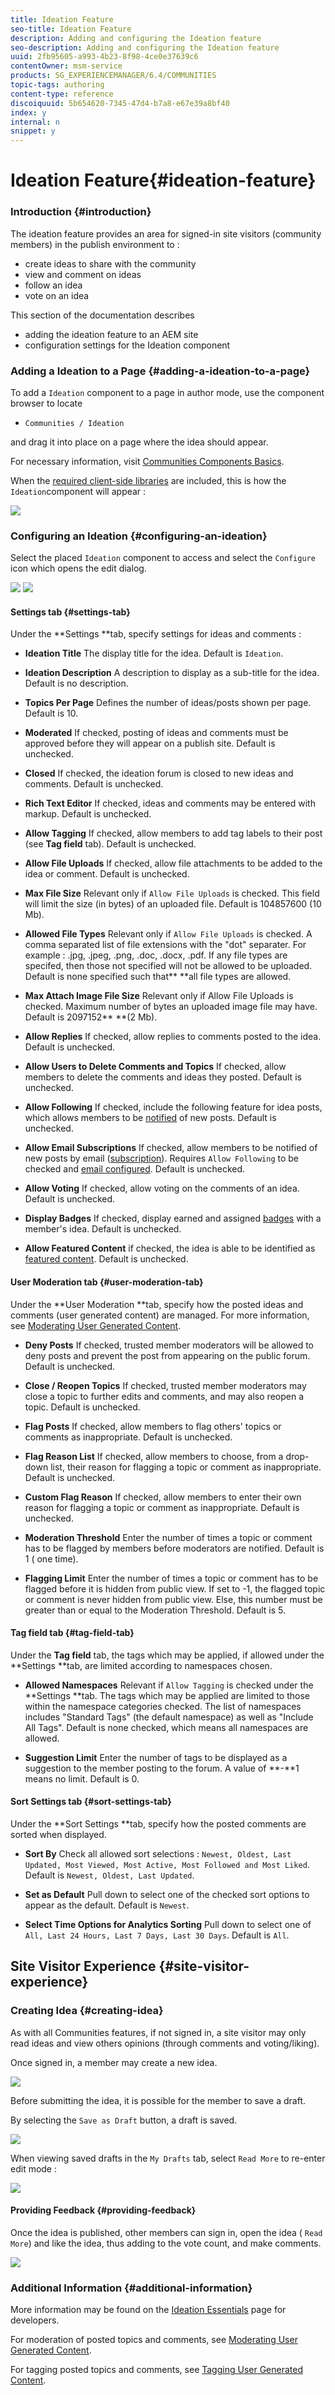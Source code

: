 ```yaml
---
title: Ideation Feature
seo-title: Ideation Feature
description: Adding and configuring the Ideation feature
seo-description: Adding and configuring the Ideation feature
uuid: 2fb95605-a993-4b23-8f98-4ce0e37639c6
contentOwner: msm-service
products: SG_EXPERIENCEMANAGER/6.4/COMMUNITIES
topic-tags: authoring
content-type: reference
discoiquuid: 5b654620-7345-47d4-b7a8-e67e39a8bf40
index: y
internal: n
snippet: y
---
```


# Ideation Feature{#ideation-feature}

### Introduction {#introduction}

The ideation feature provides an area for signed-in site visitors (community members) in the publish environment to :

* create ideas to share with the community
* view and comment on ideas
* follow an idea
* vote on an idea

This section of the documentation describes

* adding the ideation feature to an AEM site
* configuration settings for the Ideation component

### Adding a Ideation to a Page {#adding-a-ideation-to-a-page}

To add a `Ideation` component to a page in author mode, use the component browser to locate

* `Communities / Ideation`

and drag it into place on a page where the idea should appear.

For necessary information, visit [Communities Components Basics](../../communities/using/basics.md).

When the [required client-side libraries](../../communities/using/ideation.md#essentialsforclientside) are included, this is how the `Ideation`component will appear :

![](assets/chlimage_1-29.png)

### Configuring an Ideation {#configuring-an-ideation}

Select the placed `Ideation` component to access and select the `Configure` icon which opens the edit dialog.

![](assets/chlimage_1-30.png) ![](assets/chlimage_1-31.png)

#### Settings tab {#settings-tab}

Under the **Settings **tab, specify settings for ideas and comments :

* **Ideation Title** 
  The display title for the idea. Default is `Ideation`.

* **Ideation Description** 
  A description to display as a sub-title for the idea. Default is no description.

* **Topics Per Page** 
  Defines the number of ideas/posts shown per page. Default is 10.

* **Moderated** 
  If checked, posting of ideas and comments must be approved before they will appear on a publish site. Default is unchecked.

* **Closed** 
  If checked, the ideation forum is closed to new ideas and comments. Default is unchecked.

* **Rich Text Editor** 
  If checked, ideas and comments may be entered with markup. Default is unchecked.

* **Allow Tagging** 
  If checked, allow members to add tag labels to their post (see **Tag field** tab). Default is unchecked.

* **Allow File Uploads** 
  If checked, allow file attachments to be added to the idea or comment. Default is unchecked.

* **Max File Size** 
  Relevant only if `Allow File Uploads` is checked. This field will limit the size (in bytes) of an uploaded file. Default is 104857600 (10 Mb).

* **Allowed File Types** 
  Relevant only if `Allow File Uploads` is checked. A comma separated list of file extensions with the "dot" separater. For example : .jpg, .jpeg, .png, .doc, .docx, .pdf. If any file types are specifed, then those not specified will not be allowed to be uploaded. Default is none specified such that** **all file types are allowed.

* **Max Attach Image File Size** 
  Relevant only if Allow File Uploads is checked. Maximum number of bytes an uploaded image file may have. Default is 2097152** **(2 Mb).

* **Allow Replies** 
  If checked, allow replies to comments posted to the idea. Default is unchecked.

* **Allow Users to Delete Comments and Topics** 
  If checked, allow members to delete the comments and ideas they posted. Default is unchecked.

* **Allow Following** 
  If checked, include the following feature for idea posts, which allows members to be [notified](../../communities/using/notifications.md) of new posts. Default is unchecked.

* **Allow Email Subscriptions** 
  If checked, allow members to be notified of new posts by email ([subscription](../../communities/using/subscriptions.md)). Requires `Allow Following` to be checked and [email configured](../../communities/using/email.md). Default is unchecked.

* **Allow Voting** 
  If checked, allow voting on the comments of an idea. Default is unchecked.

* **Display Badges** 
  If checked, display earned and assigned [badges](../../communities/using/implementing-scoring.md) with a member's idea. Default is unchecked.

* **Allow Featured Content** 
  if checked, the idea is able to be identified as [featured content](../../communities/using/featured.md). Default is unchecked.

#### User Moderation tab {#user-moderation-tab}

Under the **User Moderation **tab, specify how the posted ideas and comments (user generated content) are managed. For more information, see [Moderating User Generated Content](../../communities/using/moderate-ugc.md).

* **Deny Posts** 
  If checked, trusted member moderators will be allowed to deny posts and prevent the post from appearing on the public forum. Default is unchecked.

* **Close / Reopen Topics** 
  If checked, trusted member moderators may close a topic to further edits and comments, and may also reopen a topic. Default is unchecked.

* **Flag Posts** 
  If checked, allow members to flag others' topics or comments as inappropriate. Default is unchecked.

* **Flag Reason List** 
  If checked, allow members to choose, from a drop-down list, their reason for flagging a topic or comment as inappropriate. Default is unchecked.

* **Custom Flag Reason** 
  If checked, allow members to enter their own reason for flagging a topic or comment as inappropriate. Default is unchecked.

* **Moderation Threshold** 
  Enter the number of times a topic or comment has to be flagged by members before moderators are notified. Default is 1 ( one time).

* **Flagging Limit** 
  Enter the number of times a topic or comment has to be flagged before it is hidden from public view. If set to -1, the flagged topic or comment is never hidden from public view. Else, this number must be greater than or equal to the Moderation Threshold. Default is 5.

#### Tag field tab {#tag-field-tab}

Under the **Tag field** tab, the tags which may be applied, if allowed under the **Settings **tab, are limited according to namespaces chosen.

* **Allowed Namespaces** 
  Relevant if `Allow Tagging` is checked under the **Settings **tab. The tags which may be applied are limited to those within the namespace categories checked. The list of namespaces includes "Standard Tags" (the default namespace) as well as "Include All Tags". Default is none checked, which means all namespaces are allowed.

* **Suggestion Limit** 
  Enter the number of tags to be displayed as a suggestion to the member posting to the forum. A value of **-**1 means no limit. Default is 0.

#### Sort Settings tab {#sort-settings-tab}

Under the **Sort Settings **tab, specify how the posted comments are sorted when displayed.

* **Sort By** 
  Check all allowed sort selections : `Newest, Oldest, Last Updated, Most Viewed, Most Active, Most Followed and Most Liked`. Default is `Newest, Oldest, Last Updated`.

* **Set as Default** 
  Pull down to select one of the checked sort options to appear as the default. Default is `Newest`.

* **Select Time Options for Analytics Sorting** 
  Pull down to select one of `All, Last 24 Hours, Last 7 Days, Last 30 Days`. Default is `All`.

## Site Visitor Experience {#site-visitor-experience}

### Creating Idea {#creating-idea}

As with all Communities features, if not signed in, a site visitor may only read ideas and view others opinions (through comments and voting/liking).

Once signed in, a member may create a new idea.

![](assets/chlimage_1-32.png)

Before submitting the idea, it is possible for the member to save a draft.

By selecting the `Save as Draft` button, a draft is saved.

![](assets/chlimage_1-33.png)

When viewing saved drafts in the `My Drafts` tab, select `Read More` to re-enter edit mode :

![](assets/chlimage_1-34.png)

#### Providing Feedback {#providing-feedback}

Once the idea is published, other members can sign in, open the idea ( `Read More`) and like the idea, thus adding to the vote count, and make comments.

![](assets/chlimage_1-35.png)

### Additional Information {#additional-information}

More information may be found on the [Ideation Essentials](../../communities/using/ideation.md) page for developers.

For moderation of posted topics and comments, see [Moderating User Generated Content](../../communities/using/moderate-ugc.md).

For tagging posted topics and comments, see [Tagging User Generated Content](../../communities/using/tag-ugc.md).
